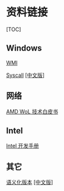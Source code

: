 # 资料链接

[TOC]

## Windows

[WMI](https://docs.microsoft.com/en-us/windows/win32/cimwin32prov/cimwin32-wmi-providers)

[Syscall](https://docs.microsoft.com/en-us/windows/win32/apiindex/api-index-portal) 
[[中文版]](https://docs.microsoft.com/zh-cn/windows/win32/apiindex/api-index-portal)

## 网络

[AMD WoL 技术白皮书](https://www.amd.com/system/files/TechDocs/20213.pdf)

## Intel

[Intel 开发手册](https://www.intel.com/content/dam/www/public/us/en/documents/manuals/64-ia-32-architectures-software-developer-vol-3a-part-1-manual.pdf)

## 其它

[语义化版本](https://semver.org/) 
[[中文版]](https://semver.org/lang/zh-CN/)
